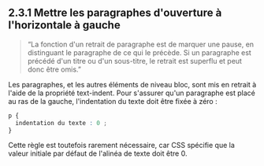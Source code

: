 ## 2.3.1 Mettre les paragraphes d'ouverture à l'horizontale à gauche

>  “La fonction d'un retrait de paragraphe est de marquer une pause, en distinguant le paragraphe de ce qui le précède. Si un paragraphe est précédé d'un titre ou d'un sous-titre, le retrait est superflu et peut donc être omis.”

Les paragraphes, et les autres éléments de niveau bloc, sont mis en retrait à l'aide de la propriété text-indent. Pour s'assurer qu'un paragraphe est placé au ras de la gauche, l'indentation du texte doit être fixée à zéro :

```css
p {
  indentation du texte : 0 ;
}
```

Cette règle est toutefois rarement nécessaire, car CSS spécifie que la valeur initiale par défaut de l'alinéa de texte doit être 0.